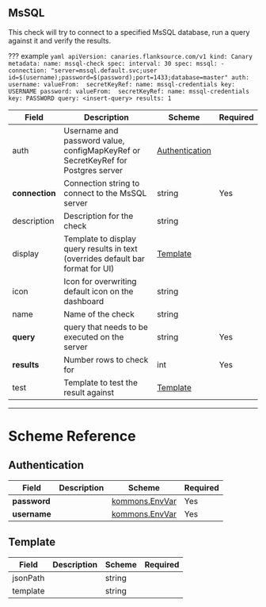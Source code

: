 ## MsSQL

This check will try to connect to a specified MsSQL database, run a query against it and verify the results.

??? example
     ```yaml
      apiVersion: canaries.flanksource.com/v1
      kind: Canary
      metadata:
        name: mssql-check
      spec:
        interval: 30
        spec:
          mssql:
            - connection: "server=mssql.default.svc;user id=$(username);password=$(password);port=1433;database=master"
              auth:
                username:
                  valueFrom: 
                    secretKeyRef:
                      name: mssql-credentials
                      key: USERNAME
                password:
                  valueFrom: 
                    secretKeyRef:
                      name: mssql-credentials
                      key: PASSWORD
              query: <insert-query>
              results: 1
     ```

| Field | Description | Scheme | Required |
| ----- | ----------- | ------ | -------- |
| auth | Username and password value, configMapKeyRef or SecretKeyRef for Postgres server | [Authentication](#authentication) |  |
| **connection** | Connection string to connect to the MsSQL server | string | Yes |
| description | Description for the check | string |  |
| display | Template to display query results in text (overrides default bar format for UI) | [Template](#template) |  |
| icon | Icon for overwriting default icon on the dashboard | string |  |
| name | Name of the check | string |  |
| **query** | query that needs to be executed on the server | string | Yes |
| **results** | Number rows to check for | int | Yes |
| test | Template to test the result against | [Template](#template) |  |

---
# Scheme Reference
## Authentication



| Field | Description | Scheme | Required |
| ----- | ----------- | ------ | -------- |
| **password** |  | [kommons.EnvVar](https://pkg.go.dev/github.com/flanksource/kommons#EnvVar) | Yes |
| **username** |  | [kommons.EnvVar](https://pkg.go.dev/github.com/flanksource/kommons#EnvVar) | Yes |

## Template



| Field | Description | Scheme | Required |
| ----- | ----------- | ------ | -------- |
| jsonPath |  | string |  |
| template |  | string |  |